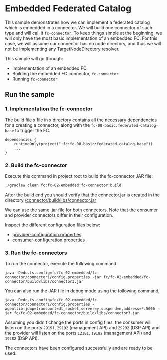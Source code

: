 # Embedded Federated Catalog

This sample demonstrates how we can implement a federated catalog which is embedded in a connector.
We will build one connector of such type and will call it `fc-connector`.
To keep things simple at the beginning, we will only have the most basic implementation of an embedded FC. 
For this case, we will assume our connector has no node directory, and thus we will not be implementing any 
TargetNodeDirectory resolver. 


This sample will go through:

* Implementation of an embedded FC
* Building the embedded FC connector, `fc-connector`
* Running `fc-connector`

## Run the sample
### 1. Implementation the fc-connector

The build file x file in x directory contains all the necessary dependencies for a creating a connector, 
along with the `fc-00-basic:federated-catalog-base` to trigger the FC. 
```shell
dependencies {
    runtimeOnly(project(":fc:fc-00-basic:federated-catalog-base"))
    ...
}
```
### 2. Build the fc-connector

Execute this command in project root to build the fc-connector JAR file:

```bash
./gradlew clean fc:fc-02-embedded:fc-connector:build
```

After the build end you should verify that the connector.jar is created in the directory
[/connector/build/libs/connector.jar](connector/build/libs/connector.jar)

We can use the same .jar file for both connectors. Note that the consumer and provider connectors differ in their configuration.

Inspect the different configuration files below:

* [provider-configuration.properties](resources/configuration/provider-configuration.properties)
* [consumer-configuration.properties](resources/configuration/consumer-configuration.properties)

### 3. Run the fc-connectors

To run the connector, execute the following command

```shell
java -Dedc.fs.config=fc/fc-02-embedded/fc-connector/connector1/config.properties -jar fc/fc-02-embedded/fc-connector/build/libs/connector3.jar
```
You can also run the JAR file in debug mode using the following command,
```shell
java -Dedc.fs.config=fc/fc-02-embedded/fc-connector/connector1/config.properties -agentlib:jdwp=transport=dt_socket,server=y,suspend=n,address=*:5006 -jar fc/fc-02-embedded/fc-connector/build/libs/connector3.jar
```
Assuming you didn't change the ports in config files, the consumer will listen on the
ports `29191`, `29192` (management API) and `29292` (DSP API) and the provider will listen on the
ports `12181`, `19182` (management API) and `19282` (DSP API).

The connectors have been configured successfully and are ready to be used.
